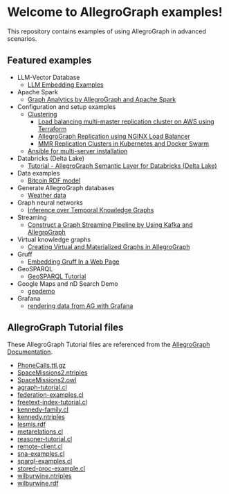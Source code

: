 # Welcome to AllegroGraph examples!

This repository contains examples of using AllegroGraph in advanced scenarios.

## Featured examples

  * LLM-Vector Database
    * [LLM Embedding Examples](agvector/README.md)
  * Apache Spark
	* [Graph Analytics by AllegroGraph and Apache Spark](spark/AGSpark.ipynb)
  * Configuration and setup examples
	* [Clustering](clustering)
	  * [Load balancing multi-master replication cluster on AWS using Terraform](clustering/terraform-elb/using-terraform.md)
	  * [AllegroGraph Replication using NGINX Load Balancer](clustering/misc/using-nginx-load-balancer.md)
	  * [MMR Replication Clusters in Kubernetes and Docker Swarm](clustering/kubernetes/mmr/kubernetes-mmr.md)
	* [Ansible for multi-server installation](ansible)
  * Databricks (Delta Lake)
	* [Tutorial - AllegroGraph Semantic Layer for Databricks (Delta Lake)](databricks/README.md)
  * Data examples
	* [Bitcoin RDF model](data/bitcoin/README.md)
  * Generate AllegroGraph databases
	* [Weather data](generators/weather/weather.md)
  * Graph neural networks
	* [Inference over Temporal Knowledge Graphs](gnn/Events2018.ipynb)
  * Streaming
	* [Construct a Graph Streaming Pipeline by Using Kafka and AllegroGraph](streaming/kafka/README.md)
  * Virtual knowledge graphs
	* [Creating Virtual and Materialized Graphs in AllegroGraph](ontop/README.md)
  * Gruff
	* [Embedding Gruff In a Web Page](gruff/readme.md)
  * GeoSPARQL
	* [GeoSPARQL Tutorial](geosparql/geosparql-tutorial.ipynb)
  * Google Maps and nD Search Demo
	* [geodemo](geodemo/geodemo.md)
  * Grafana
    * [rendering data from AG with Grafana](grafana/README.md)

## AllegroGraph Tutorial files

These AllegroGraph Tutorial files are referenced from the
[AllegroGraph Documentation](https://franz.com/agraph/support/documentation/current/index.html).

* [PhoneCalls.ttl.gz](tutorial-files/PhoneCalls.ttl.gz)
* [SpaceMissions2.ntriples](tutorial-files/SpaceMissions2.ntriples)
* [SpaceMissions2.owl](tutorial-files/SpaceMissions2.owl)
* [agraph-tutorial.cl](tutorial-files/agraph-tutorial.cl)
* [federation-examples.cl](tutorial-files/federation-examples.cl)
* [freetext-index-tutorial.cl](tutorial-files/freetext-index-tutorial.cl)
* [kennedy-family.cl](tutorial-files/kennedy-family.cl)
* [kennedy.ntriples](tutorial-files/kennedy.ntriples)
* [lesmis.rdf](tutorial-files/lesmis.rdf)
* [metarelations.cl](tutorial-files/metarelations.cl)
* [reasoner-tutorial.cl](tutorial-files/reasoner-tutorial.cl)
* [remote-client.cl](tutorial-files/remote-client.cl)
* [sna-examples.cl](tutorial-files/sna-examples.cl)
* [sparql-examples.cl](tutorial-files/sparql-examples.cl)
* [stored-proc-example.cl](tutorial-files/stored-proc-example.cl)
* [wilburwine.ntriples](tutorial-files/wilburwine.ntriples)
* [wilburwine.rdf](tutorial-files/wilburwine.rdf)
